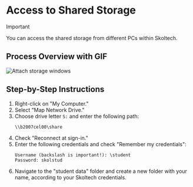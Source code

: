 # Access to Shared Storage

> [!IMPORTANT]
> You can access the shared storage from different PCs within Skoltech.

## Process Overview with GIF
![Attach storage windows](https://github.com/STAER-HPC/computational_class_docs/blob/main/img/windows/attach_storage.gif?raw=true)


## Step-by-Step Instructions

1. Right-click on "My Computer."
2. Select "Map Network Drive."
3. Choose drive letter `S:` and enter the following path:
   ```
   \\b2007cel00\share
   ```
4. Check "Reconnect at sign-in."
5. Enter the following credentials and check "Remember my credentials":
   ```
   Username (backslash is important!): \student
   Password: skolstud
   ```
6. Navigate to the "student data" folder and create a new folder with your name, according to your Skoltech credentials.
